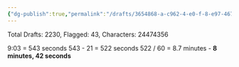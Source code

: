 ```yaml
---
{"dg-publish":true,"permalink":"/drafts/3654868-a-c962-4-e0-f-8-e97-4675469416-a9/","dgHomeLink":true,"dgPassFrontmatter":false}
---
```



Total Drafts: 2230, Flagged: 43, Characters: 24474356

9:03 = 543 seconds
543 - 21 = 522 seconds
522 / 60 = 8.7 minutes - **8 minutes, 42 seconds**